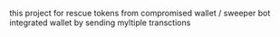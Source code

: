 this project for rescue tokens from compromised wallet / sweeper bot integrated wallet by sending myltiple transctions 
